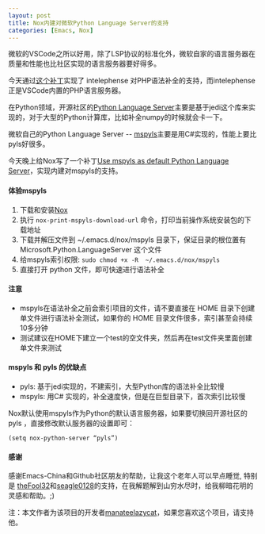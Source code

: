 ```yaml
---
layout: post
title: Nox内建对微软Python Language Server的支持
categories: [Emacs, Nox]
---
```


微软的VSCode之所以好用，除了LSP协议的标准化外，微软自家的语言服务器在质量和性能也比社区实现的语言服务器要好得多。

今天通过[这个补丁](https://github.com/manateelazycat/nox/commit/02708ca6db62993b6611d662348af5f91b369234)实现了 intelephense 对PHP语法补全的支持，而intelephense正是VSCode内置的PHP语言服务器。

在Python领域，开源社区的[Python Language Server](https://github.com/palantir/python-language-server)主要是基于jedi这个库来实现的，对于大型的Python计算库，比如补全numpy的时候就会卡一下。

微软自己的Python Language Server -- [mspyls](https://github.com/microsoft/python-language-server)主要是用C#实现的，性能上要比pyls好很多。

今天晚上给Nox写了一个补丁[Use mspyls as default Python Language Server](https://github.com/manateelazycat/nox/commit/7e2502ba2f7afe90de7f86b477247eb8858d19a5)，实现内建对mspyls的支持。

#### 体验mspyls
1. 下载和安装[Nox](https://github.com/manateelazycat/nox)
2. 执行 ```nox-print-mspyls-download-url``` 命令，打印当前操作系统安装包的下载地址
3. 下载并解压文件到 ~/.emacs.d/nox/mspyls 目录下，保证目录的根位置有 Microsoft.Python.LanguageServer 这个文件
4. 给mspyls索引权限: ```sudo chmod +x -R  ~/.emacs.d/nox/mspyls```
5. 直接打开 python 文件，即可快速进行语法补全

#### 注意

* mspyls在语法补全之前会索引项目的文件，请不要直接在 HOME 目录下创建单文件进行语法补全测试，如果你的 HOME 目录文件很多，索引甚至会持续10多分钟
* 测试建议在HOME下建立一个test的空文件夹，然后再在test文件夹里面创建单文件来测试

#### mspyls 和 pyls 的优缺点

* pyls: 基于jedi实现的，不建索引，大型Python库的语法补全比较慢
* mspyls: 用C# 实现的，补全速度快，但是在巨型目录下，首次索引比较慢

Nox默认使用mspyls作为Python的默认语言服务器，如果要切换回开源社区的 pyls ，直接修改默认服务器的设置即可：

```elisp
(setq nox-python-server “pyls”)
```

#### 感谢
感谢Emacs-China和Github社区朋友的帮助，让我这个老年人可以早点睡觉, 特别是 [theFool32](https://github.com/theFool32)和[seagle0128](https://github.com/seagle0128)的支持，在我解题解到山穷水尽时，给我柳暗花明的灵感和帮助。;)

注：本文作者为该项目的开发者[manateelazycat](https://github.com/manateelazycat)，如果您喜欢这个项目，请支持他。
